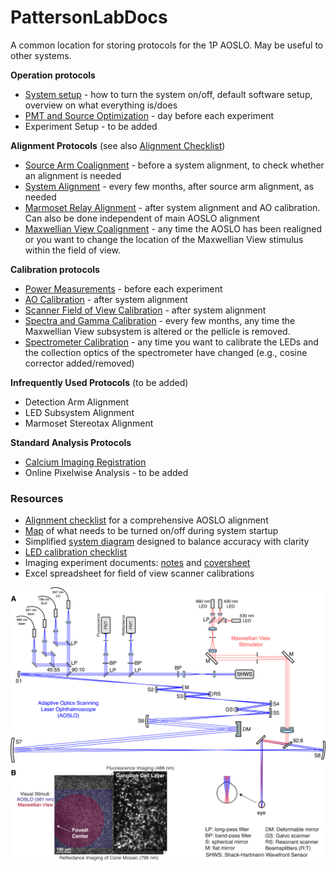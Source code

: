 # PattersonLabDocs


A common location for storing protocols for the 1P AOSLO. May be useful to other systems.


__Operation protocols__
- [System setup](SystemDocumentation.docx) - how to turn the system on/off, default software setup, overview on what everything is/does
- [PMT and Source Optimization](SystemDocumentation.docx) - day before each experiment
- Experiment Setup - to be added

__Alignment Protocols__ (see also [Alignment Checklist](AlignmentChecklist.md))
- [Source Arm Coalignment](Source_Arm_Alignment.md) - before a system alignment, to check whether an alignment is needed
- [System Alignment](AOSLO_Alignment.md) - every few months, after source arm alignment, as needed
- [Marmoset Relay Alignment](Marmoset_Relay_Alignment.md) - after system alignment and AO calibration. Can also be done independent of main AOSLO alignment
- [Maxwellian View Coalignment](MaxwellianViewAlignment.md) - any time the AOSLO has been realigned or you want to change the location of the Maxwellian View stimulus within the field of view.


__Calibration protocols__
- [Power Measurements](PowerMeasurements.md) - before each experiment
- [AO Calibration](AO_Calibration.md) - after system alignment
- [Scanner Field of View Calibration](FieldOfView_Scanner_Calibration.md) - after system alignment
- [Spectra and Gamma Calibration](LED_Spectra_Gamma_Calibration.md) - every few months, any time the Maxwellian View subsystem is altered or the pellicle is removed.
- [Spectrometer Calibration](Spectrometer_Calibration.md) - any time you want to calibrate the LEDs and the collection optics of the spectrometer have changed (e.g., cosine corrector added/removed)

__Infrequently Used Protocols__ (to be added)
- Detection Arm Alignment
- LED Subsystem Alignment
- Marmoset Stereotax Alignment

__Standard Analysis Protocols__
- [Calcium Imaging Registration](CalciumImagingRegistration.md)
- Online Pixelwise Analysis - to be added

### Resources
- [Alignment checklist](AlignmentChecklist.md) for a comprehensive AOSLO alignment
- [Map](img/1PLabLayout.pdf) of what needs to be turned on/off during system startup
- Simplified [system diagram](img/SystemFigure.png) designed to balance accuracy with clarity
- [LED calibration checklist](resources/LED_Calibration_Checklist.xlsx)
- Imaging experiment documents: [notes](resources/1P_NHP_imaging_notes_sara.pdf) and [coversheet](resources/1P_NHP_imaging_notes_coversheet.pdf)
- Excel spreadsheet for field of view scanner calibrations


![System diagram](img/SystemFigure.png)